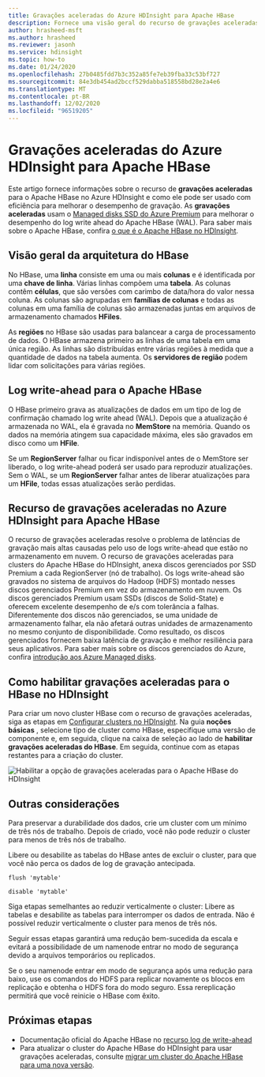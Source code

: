```yaml
---
title: Gravações aceleradas do Azure HDInsight para Apache HBase
description: Fornece uma visão geral do recurso de gravações aceleradas do Azure HDInsight, que usa o Premium Managed disks para melhorar o desempenho do log write ahead do Apache HBase.
author: hrasheed-msft
ms.author: hrasheed
ms.reviewer: jasonh
ms.service: hdinsight
ms.topic: how-to
ms.date: 01/24/2020
ms.openlocfilehash: 27b0485fdd7b3c352a85fe7eb39fba33c53bf727
ms.sourcegitcommit: 84e3db454ad2bccf529dabba518558bd28e2a4e6
ms.translationtype: MT
ms.contentlocale: pt-BR
ms.lasthandoff: 12/02/2020
ms.locfileid: "96519205"
---
```

# <a name="azure-hdinsight-accelerated-writes-for-apache-hbase"></a>Gravações aceleradas do Azure HDInsight para Apache HBase

Este artigo fornece informações sobre o recurso de **gravações aceleradas** para o Apache HBase no Azure HDInsight e como ele pode ser usado com eficiência para melhorar o desempenho de gravação. As **gravações aceleradas** usam o [Managed disks SSD do Azure Premium](../../virtual-machines/disks-types.md#premium-ssd) para melhorar o desempenho do log write ahead do Apache HBase (WAL). Para saber mais sobre o Apache HBase, confira [o que é o Apache HBase no HDInsight](apache-hbase-overview.md).

## <a name="overview-of-hbase-architecture"></a>Visão geral da arquitetura do HBase

No HBase, uma **linha** consiste em uma ou mais **colunas** e é identificada por uma **chave de linha**. Várias linhas compõem uma **tabela**. As colunas contêm **células**, que são versões com carimbo de data/hora do valor nessa coluna. As colunas são agrupadas em **famílias de colunas** e todas as colunas em uma família de colunas são armazenadas juntas em arquivos de armazenamento chamados **HFiles**.

As **regiões** no HBase são usadas para balancear a carga de processamento de dados. O HBase armazena primeiro as linhas de uma tabela em uma única região. As linhas são distribuídas entre várias regiões à medida que a quantidade de dados na tabela aumenta. Os **servidores de região** podem lidar com solicitações para várias regiões.

## <a name="write-ahead-log-for-apache-hbase"></a>Log write-ahead para o Apache HBase

O HBase primeiro grava as atualizações de dados em um tipo de log de confirmação chamado log write ahead (WAL). Depois que a atualização é armazenada no WAL, ela é gravada no **MemStore** na memória. Quando os dados na memória atingem sua capacidade máxima, eles são gravados em disco como um **HFile**.

Se um **RegionServer** falhar ou ficar indisponível antes de o MemStore ser liberado, o log write-ahead poderá ser usado para reproduzir atualizações. Sem o WAL, se um **RegionServer** falhar antes de liberar atualizações para um **HFile**, todas essas atualizações serão perdidas.

## <a name="accelerated-writes-feature-in-azure-hdinsight-for-apache-hbase"></a>Recurso de gravações aceleradas no Azure HDInsight para Apache HBase

O recurso de gravações aceleradas resolve o problema de latências de gravação mais altas causadas pelo uso de logs write-ahead que estão no armazenamento em nuvem.  O recurso de gravações aceleradas para clusters do Apache HBase do HDInsight, anexa discos gerenciados por SSD Premium a cada RegionServer (nó de trabalho). Os logs write-ahead são gravados no sistema de arquivos do Hadoop (HDFS) montado nesses discos gerenciados Premium em vez do armazenamento em nuvem.  Os discos gerenciados Premium usam SSDs (discos de Solid-State) e oferecem excelente desempenho de e/s com tolerância a falhas.  Diferentemente dos discos não gerenciados, se uma unidade de armazenamento falhar, ela não afetará outras unidades de armazenamento no mesmo conjunto de disponibilidade.  Como resultado, os discos gerenciados fornecem baixa latência de gravação e melhor resiliência para seus aplicativos. Para saber mais sobre os discos gerenciados do Azure, confira [introdução aos Azure Managed disks](../../virtual-machines/managed-disks-overview.md).

## <a name="how-to-enable-accelerated-writes-for-hbase-in-hdinsight"></a>Como habilitar gravações aceleradas para o HBase no HDInsight

Para criar um novo cluster HBase com o recurso de gravações aceleradas, siga as etapas em [Configurar clusters no HDInsight](../hdinsight-hadoop-provision-linux-clusters.md). Na guia **noções básicas** , selecione tipo de cluster como HBase, especifique uma versão de componente e, em seguida, clique na caixa de seleção ao lado de **habilitar gravações aceleradas do HBase**. Em seguida, continue com as etapas restantes para a criação do cluster.

![Habilitar a opção de gravações aceleradas para o Apache HBase do HDInsight](./media/apache-hbase-accelerated-writes/azure-portal-create-hbase-wals.png)

## <a name="other-considerations"></a>Outras considerações

Para preservar a durabilidade dos dados, crie um cluster com um mínimo de três nós de trabalho. Depois de criado, você não pode reduzir o cluster para menos de três nós de trabalho.

Libere ou desabilite as tabelas do HBase antes de excluir o cluster, para que você não perca os dados de log de gravação antecipada.

```
flush 'mytable'
```

```
disable 'mytable'
```

Siga etapas semelhantes ao reduzir verticalmente o cluster: Libere as tabelas e desabilite as tabelas para interromper os dados de entrada. Não é possível reduzir verticalmente o cluster para menos de três nós.

Seguir essas etapas garantirá uma redução bem-sucedida da escala e evitará a possibilidade de um namenode entrar no modo de segurança devido a arquivos temporários ou replicados.

Se o seu namenode entrar em modo de segurança após uma redução para baixo, use os comandos do HDFS para replicar novamente os blocos em replicação e obtenha o HDFS fora do modo seguro. Essa rereplicação permitirá que você reinicie o HBase com êxito.

## <a name="next-steps"></a>Próximas etapas

* Documentação oficial do Apache HBase no [recurso log de write-ahead](https://hbase.apache.org/book.html#wal)
* Para atualizar o cluster do Apache HBase do HDInsight para usar gravações aceleradas, consulte [migrar um cluster do Apache HBase para uma nova versão](apache-hbase-migrate-new-version.md).
